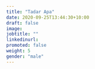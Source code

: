 ```yaml
---
title: "Tadar Apa"
date: 2020-09-25T13:44:30+10:00
draft: false
image: 
jobtitle: ""
linkedinurl: 
promoted: false
weight: 5
gender: "male"
---
```

